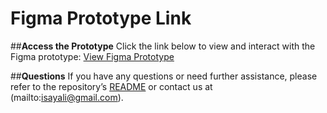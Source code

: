 # **Figma Prototype Link**

##**Access the Prototype**
Click the link below to view and interact with the Figma prototype: [View Figma Prototype](https://www.figma.com/proto/6uS0GHpNPb35HVVS3I3Sfz/Untitled?node-id=0-1&t=HmqY0K7CQqywHfRZ-1)


##**Questions**
If you have any questions or need further assistance, please refer to the repository’s [README](README.md) or contact us at (mailto:isayali@gmail.com).
